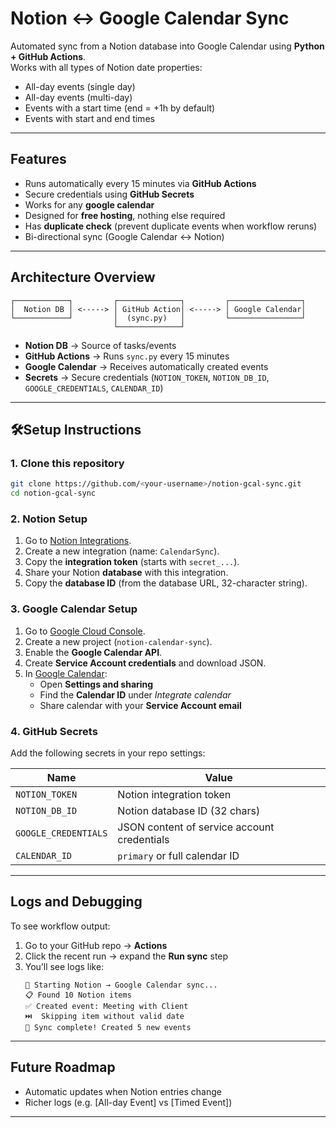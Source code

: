# Notion ↔ Google Calendar Sync

Automated sync from a Notion database into Google Calendar using **Python + GitHub Actions**.  
Works with all types of Notion date properties:
- All-day events (single day)
- All-day events (multi-day)
- Events with a start time (end = +1h by default)
- Events with start and end times

---

## Features
- Runs automatically every 15 minutes via **GitHub Actions**
- Secure credentials using **GitHub Secrets**
- Works for any **google calendar** 
- Designed for **free hosting**, nothing else required
- Has **duplicate check** (prevent duplicate events when workflow reruns)
- Bi-directional sync (Google Calendar ↔ Notion)

---

## Architecture Overview

```
┌────────────┐         ┌──────────────┐         ┌────────────────┐
│  Notion DB │ <-----> │ GitHub Action│ <-----> │ Google Calendar│
└────────────┘         │  (sync.py)   │         └────────────────┘
                       └──────────────┘

```

- **Notion DB** → Source of tasks/events
- **GitHub Actions** → Runs `sync.py` every 15 minutes
- **Google Calendar** → Receives automatically created events
- **Secrets** → Secure credentials (`NOTION_TOKEN`, `NOTION_DB_ID`, `GOOGLE_CREDENTIALS`, `CALENDAR_ID`)

---

## 🛠Setup Instructions

### 1. Clone this repository
```bash
git clone https://github.com/<your-username>/notion-gcal-sync.git
cd notion-gcal-sync
```

### 2. Notion Setup
1. Go to [Notion Integrations](https://www.notion.so/my-integrations).
2. Create a new integration (name: `CalendarSync`).
3. Copy the **integration token** (starts with `secret_...`).
4. Share your Notion **database** with this integration.
5. Copy the **database ID** (from the database URL, 32-character string).

### 3. Google Calendar Setup
1. Go to [Google Cloud Console](https://console.cloud.google.com/).
2. Create a new project (`notion-calendar-sync`).
3. Enable the **Google Calendar API**.
4. Create **Service Account credentials** and download JSON.
5. In [Google Calendar](https://calendar.google.com/):
    - Open **Settings and sharing**
    - Find the **Calendar ID** under *Integrate calendar*
    - Share calendar with your **Service Account email**

### 4. GitHub Secrets
Add the following secrets in your repo settings:

| Name               | Value                                          |
|--------------------|-----------------------------------------------|
| `NOTION_TOKEN`     | Notion integration token                     |
| `NOTION_DB_ID`     | Notion database ID (32 chars)                 |
| `GOOGLE_CREDENTIALS` | JSON content of service account credentials |
| `CALENDAR_ID`      | `primary` or full calendar ID                 |

---

## Logs and Debugging
To see workflow output:
1. Go to your GitHub repo → **Actions**
2. Click the recent run → expand the **Run sync** step
3. You’ll see logs like:
   ```
   🔄 Starting Notion → Google Calendar sync...
   📋 Found 10 Notion items
   ✅ Created event: Meeting with Client
   ⏭️  Skipping item without valid date
   🎉 Sync complete! Created 5 new events
   ```

---

## Future Roadmap

- Automatic updates when Notion entries change
- Richer logs (e.g. [All-day Event] vs [Timed Event])

---
